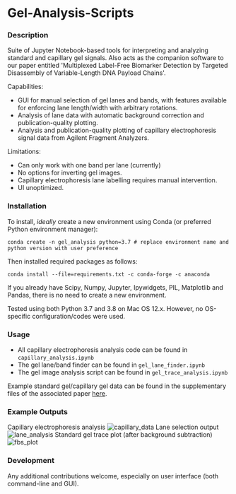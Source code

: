 # Gel-Analysis-Scripts

### Description
Suite of Jupyter Notebook-based tools for interpreting and analyzing standard and capillary gel signals.  Also acts as the companion software to our paper entitled 'Multiplexed Label-Free Biomarker Detection by Targeted Disassembly of Variable-Length DNA Payload Chains'.

Capabilities:
- GUI for manual selection of gel lanes and bands, with features available for enforcing lane length/width with arbitrary rotations.
- Analysis of lane data with automatic background correction and publication-quality plotting.
- Analysis and publication-quality plotting of capillary electrophoresis signal data from Agilent Fragment Analyzers.

Limitations:
- Can only work with one band per lane (currently)
- No options for inverting gel images.
- Capillary electrophoresis lane labelling requires manual intervention.
- UI unoptimized.

### Installation
To install, *ideally* create a new environment using Conda (or preferred Python environment manager):

```conda create -n gel_analysis python=3.7 # replace environment name and python version with user preference```

Then installed required packages as follows:

```conda install --file=requirements.txt -c conda-forge -c anaconda```

If you already have Scipy, Numpy, Jupyter, Ipywidgets, PIL, Matplotlib and Pandas, there is no need to create a new environment.

Tested using both Python 3.7 and 3.8 on Mac OS 12.x.  However, no OS-specific configuration/codes were used.

### Usage

- All capillary electrophoresis analysis code can be found in ```capillary_analysis.ipynb```
- The gel lane/band finder can be found in ```gel_lane_finder.ipynb```
- The gel image analysis script can be found in ```gel_trace_analysis.ipynb```

Example standard gel/capillary gel data can be found in the supplementary files of the associated paper [here](https://www.biorxiv.org/content/10.1101/2022.03.25.485867v1.supplementary-material).

### Example Outputs

Capillary electrophoresis analysis
![capillary_data](examples/capillary_analysis.png)
Lane selection output
![lane_analysis](examples/example_lane_selection.png)
Standard gel trace plot (after background subtraction)
![fbs_plot](examples/standard_gel_trace_plot.png)

### Development
Any additional contributions welcome, especially on user interface (both command-line and GUI).
